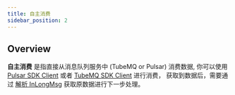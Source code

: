```yaml
---
title: 自主消费
sidebar_position: 2
---
```


## Overview
**自主消费** 是指直接从消息队列服务中 (TubeMQ or Pulsar) 消费数据, 你可以使用 [Pulsar SDK Client](https://pulsar.apache.org/docs/en/2.8.3/client-libraries/) 或者 [TubeMQ SDK Client](modules/tubemq/clients_java.md) 进行消费， 
获取到数据后，需要通过 [解析 InLongMsg](development/binary_protocol/inlong_msg.md) 获取原数据进行下一步处理。
